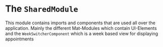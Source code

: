 # The `SharedModule`

This module contains imports and components that are used all over the application. Mainly the different Mat-Modules which contain UI-Elements and the `WeekSwitcherComponent` which is a week based view for displaying appointments
